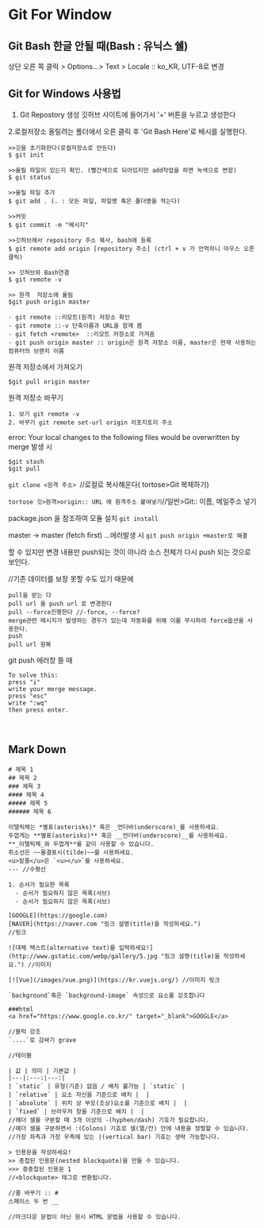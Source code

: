 Git For Window
=====================
Git Bash 한글 안될 때(Bash : 유닉스 쉘)
-------------------------------------------
상단 오른 쪽 클릭 > Options...> Text > Locale :: ko_KR, UTF-8로 변경
<br>

Git for Windows 사용법
----------------------
1. Git Repostory 생성
깃허브 사이트에 들어가서 '+' 버튼을 누르고 생성한다

2.로컬저장소
올릴려는 폴더에서 오른 클릭 후 'Git Bash Here'로 배시를 실행한다.

```
>>깃을 초기화한다(로컬저장소로 만든다)
$ git init

>>올릴 파일이 있는지 확인. (빨간색으로 되어있지만 add작업을 하면 녹색으로 변함)
$ git status

>>올릴 파일 추가
$ git add . (. : 모든 파일, 파일명 혹은 폴더명을 적는다)

>>커밋
$ git commit -m "메시지"

>>깃허브에서 repository 주소 복사, bash에 등록
$ git remote add origin [repository 주소] (ctrl + v 가 안먹히니 마우스 오른클릭)

>> 깃허브와 Bash연결
$ git remote -v

>> 원격  저장소에 올림
$git push origin master
```
```
- git remote ::리모트(원격) 저장소 확인
- git remote ::-v 단축이름과 URL을 함께 봄
- git fetch <remote>  ::리모트 저장소로 가져옴
- git push origin master :: origin은 원격 저장소 이름, master은 현재 사용하는 컴퓨터의 브랜치 이름
```

원격 저장소에서 가져오기
  
`$git pull origin master`

원격 저장소 바꾸기
```
1. 보기 git remote -v
2. 바꾸기 git remote set-url origin 리포지토리 주소
```

error: Your local changes to the following files would be overwritten by merge
발생 시
```
$git stash
$git pull
```

`git clone <원격 주소> `//로컬로 복사해온다( tortose>Git 복제하기)

`tortose 깃>원격>origin:: URL 에 원격주소 붙여넣기`//일반>Git:: 이름, 메일주소 넣기

package.json 을 참조하여 모듈 설치
`git install`

master -> master (fetch first) ...에러발생 시
`git push origin +master로 해결`

할 수 있지만 변경 내용만 push되는 것이 아니라 소스 전체가 다시 push 되는 것으로 보인다.

//기존 데이터를 보장 못할 수도 있기 때문에
```
pull을 받는 다
pull url 을 push url 로 변경한다
pull --force진행한다 //-force, --force?
merge관련 메시지가 발생하는 경우가 있는데 자동화를 위해 이를 무시하려 force옵션을 사용한다.
push
pull url 원복
```
git push 에러창 뜰 때
```
To solve this:
press "i"
write your merge message.
press "esc"
write ":wq"
then press enter.
```
<br>

Mark Down
--------------
```
# 제목 1
## 제목 2
### 제목 3
#### 제목 4
##### 제목 5
###### 제목 6

이텔릭체는 *별표(asterisks)* 혹은 _언더바(underscore)_를 사용하세요.
두껍게는 **별표(asterisks)** 혹은 __언더바(underscore)__를 사용하세요.
**_이텔릭체_와 두껍게**를 같이 사용할 수 있습니다.
취소선은 ~~물결표시(tilde)~~를 사용하세요.
<u>밑줄</u>은 `<u></u>`를 사용하세요.
--- //수평선

1. 순서가 필요한 목록
  - 순서가 필요하지 않은 목록(서브) 
  - 순서가 필요하지 않은 목록(서브) 

[GOOGLE](https://google.com)
[NAVER](https://naver.com "링크 설명(title)을 작성하세요.")
//링크

![대체 텍스트(alternative text)를 입력하세요!](http://www.gstatic.com/webp/gallery/5.jpg "링크 설명(title)을 작성하세요.") //이미지

[![Vue](/images/vue.png)](https://kr.vuejs.org/) //이미지 링크

`background`혹은 `background-image` 속성으로 요소를 강조합니다

###html
<a href="https://www.google.co.kr/" target="_blank">GOOGLE</a>

//블럭 강조
`....`로 감싸기 grave

//테이블

| 값 | 의미 | 기본값 |
|---|:---:|---:|
| `static` | 유형(기준) 없음 / 배치 불가능 | `static` |
| `relative` | 요소 자신을 기준으로 배치 |  |
| `absolute` | 위치 상 부모(조상)요소를 기준으로 배치 |  |
| `fixed` | 브라우저 창을 기준으로 배치 |  |
//헤더 셀을 구분할 때 3개 이상의 -(hyphen/dash) 기호가 필요합니다.
//헤더 셀을 구분하면서 :(Colons) 기호로 셀(열/칸) 안에 내용을 정렬할 수 있습니다.
//가장 좌측과 가장 우측에 있는 |(vertical bar) 기호는 생략 가능합니다.

> 인용문을 작성하세요!
>> 중첩된 인용문(nested blockquote)을 만들 수 있습니다.
>>> 중중첩된 인용문 1
//<blockquote> 태그로 변환됩니다.

//줄 바꾸기 :: #
스페이스 두 번 __

//마크다운 문법이 아닌 원시 HTML 문법을 사용할 수 있습니다.
```



 

